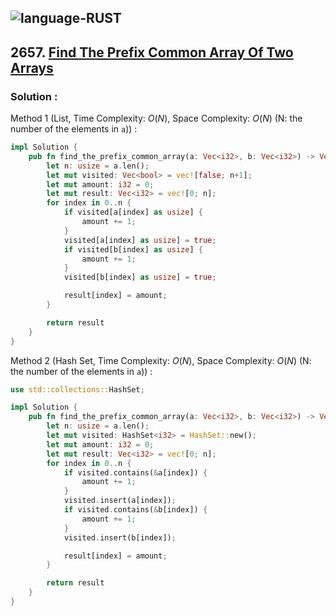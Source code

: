 ![language-RUST](https://img.shields.io/badge/RUST-8d4004?style=for-the-badge&logo=RUST)
---

## 2657. [Find The Prefix Common Array Of Two Arrays](https://leetcode.com/problems/find-the-prefix-common-array-of-two-arrays)

### Solution :

Method 1 (List, Time Complexity: $O(N)$, Space Complexity: $O(N)$ (N: the number of the elements in `a`)) :
```rust
impl Solution {
    pub fn find_the_prefix_common_array(a: Vec<i32>, b: Vec<i32>) -> Vec<i32> {
        let n: usize = a.len();
        let mut visited: Vec<bool> = vec![false; n+1];
        let mut amount: i32 = 0;
        let mut result: Vec<i32> = vec![0; n];
        for index in 0..n {
            if visited[a[index] as usize] {
                amount += 1;
            }
            visited[a[index] as usize] = true;
            if visited[b[index] as usize] {
                amount += 1;
            }
            visited[b[index] as usize] = true;

            result[index] = amount;
        }

        return result
    }
}
```

Method 2 (Hash Set, Time Complexity: $O(N)$, Space Complexity: $O(N)$ (N: the number of the elements in `a`)) :
```rust
use std::collections::HashSet;

impl Solution {
    pub fn find_the_prefix_common_array(a: Vec<i32>, b: Vec<i32>) -> Vec<i32> {
        let n: usize = a.len();
        let mut visited: HashSet<i32> = HashSet::new();
        let mut amount: i32 = 0;
        let mut result: Vec<i32> = vec![0; n];
        for index in 0..n {
            if visited.contains(&a[index]) {
                amount += 1;
            }
            visited.insert(a[index]);
            if visited.contains(&b[index]) {
                amount += 1;
            }
            visited.insert(b[index]);

            result[index] = amount;
        }

        return result
    }
}
```
